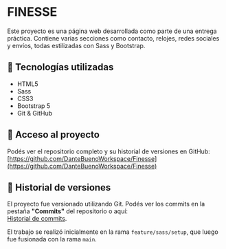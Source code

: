 # FINESSE

Este proyecto es una página web desarrollada como parte de una entrega práctica. Contiene varias secciones como contacto, relojes, redes sociales y envíos, todas estilizadas con Sass y Bootstrap.

## 🧠 Tecnologías utilizadas

- HTML5  
- Sass  
- CSS3  
- Bootstrap 5  
- Git & GitHub  

## 🔗 Acceso al proyecto

Podés ver el repositorio completo y su historial de versiones en GitHub:  
[https://github.com/DanteBuenoWorkspace/Finesse](https://github.com/DanteBuenoWorkspace/Finesse)

## 📌 Historial de versiones

El proyecto fue versionado utilizando Git. Podés ver los commits en la pestaña **"Commits"** del repositorio o aquí:  
[Historial de commits](https://github.com/DanteBuenoWorkspace/Finesse/commits/main).  

El trabajo se realizó inicialmente en la rama `feature/sass/setup`, que luego fue fusionada con la rama `main`.

